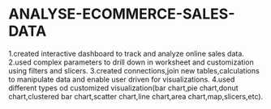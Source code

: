 # ANALYSE-ECOMMERCE-SALES-DATA
1.created interactive dashboard to track and analyze online sales data.
2.used complex parameters to drill down in worksheet and customization using filters and slicers.
3.created connections,join new tables,calculations to manipulate data and enable user driven for visualizations.
4.used different types od customized visualization(bar chart,pie chart,donut chart,clustered bar chart,scatter chart,line chart,area chart,map,slicers,etc).

